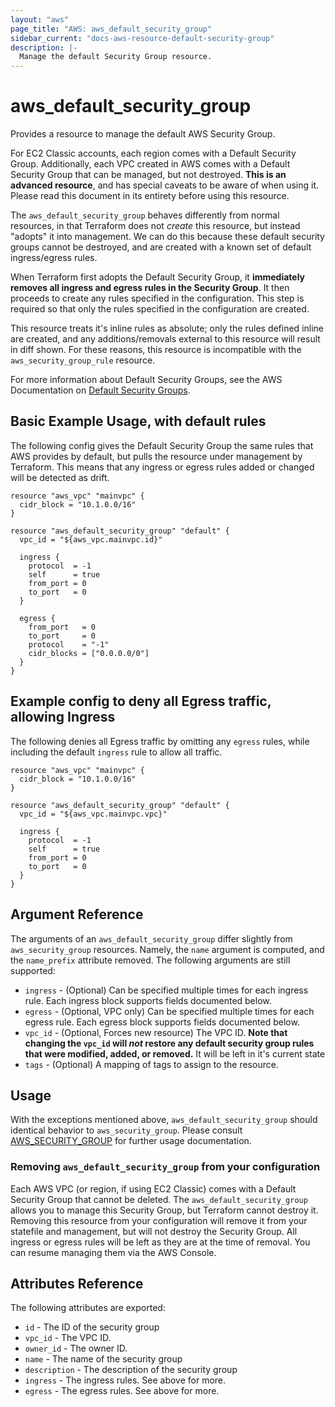 ```yaml
---
layout: "aws"
page_title: "AWS: aws_default_security_group"
sidebar_current: "docs-aws-resource-default-security-group"
description: |-
  Manage the default Security Group resource.
---
```


# aws\_default\_security\_group

Provides a resource to manage the default AWS Security Group.

For EC2 Classic accounts, each region comes with a Default Security Group.
Additionally, each VPC created in AWS comes with a Default Security Group that can be managed, but not
destroyed. **This is an advanced resource**, and has special caveats to be aware
of when using it. Please read this document in its entirety before using this
resource.

The `aws_default_security_group` behaves differently from normal resources, in that
Terraform does not _create_ this resource, but instead "adopts" it
into management. We can do this because these default security groups cannot be 
destroyed, and are created with a known set of default ingress/egress rules. 

When Terraform first adopts the Default Security Group, it **immediately removes all
ingress and egress rules in the Security Group**. It then proceeds to create any rules specified in the 
configuration. This step is required so that only the rules specified in the 
configuration are created.

This resource treats it's inline rules as absolute; only the rules defined
inline are created, and any additions/removals external to this resource will
result in diff shown. For these reasons, this resource is incompatible with the 
`aws_security_group_rule` resource.

For more information about Default Security Groups, see the AWS Documentation on 
[Default Security Groups][aws-default-security-groups].

## Basic Example Usage, with default rules

The following config gives the Default Security Group the same rules that AWS 
provides by default, but pulls the resource under management by Terraform. This means that 
any ingress or egress rules added or changed will be detected as drift.

```
resource "aws_vpc" "mainvpc" {
  cidr_block = "10.1.0.0/16"
}

resource "aws_default_security_group" "default" {
  vpc_id = "${aws_vpc.mainvpc.id}"

  ingress {
    protocol  = -1
    self      = true
    from_port = 0
    to_port   = 0
  }

  egress {
    from_port   = 0
    to_port     = 0
    protocol    = "-1"
    cidr_blocks = ["0.0.0.0/0"]
  }
}
```

## Example config to deny all Egress traffic, allowing Ingress

The following denies all Egress traffic by omitting any `egress` rules, while
including the default `ingress` rule to allow all traffic.

```
resource "aws_vpc" "mainvpc" {
  cidr_block = "10.1.0.0/16"
}

resource "aws_default_security_group" "default" {
  vpc_id = "${aws_vpc.mainvpc.vpc}"

  ingress {
    protocol  = -1
    self      = true
    from_port = 0
    to_port   = 0
  }
}
```

## Argument Reference

The arguments of an `aws_default_security_group` differ slightly from `aws_security_group` 
resources. Namely, the `name` argument is computed, and the `name_prefix` attribute
removed. The following arguments are still supported: 

* `ingress` - (Optional) Can be specified multiple times for each
   ingress rule. Each ingress block supports fields documented below.
* `egress` - (Optional, VPC only) Can be specified multiple times for each
      egress rule. Each egress block supports fields documented below.
* `vpc_id` - (Optional, Forces new resource) The VPC ID. **Note that changing
the `vpc_id` will _not_ restore any default security group rules that were
modified, added, or removed.** It will be left in it's current state
* `tags` - (Optional) A mapping of tags to assign to the resource.


## Usage

With the exceptions mentioned above, `aws_default_security_group` should
identical behavior to `aws_security_group`. Please consult [AWS_SECURITY_GROUP](/docs/providers/aws/r/security_group.html)
for further usage documentation.

### Removing `aws_default_security_group` from your configuration

Each AWS VPC (or region, if using EC2 Classic) comes with a Default Security 
Group that cannot be deleted. The `aws_default_security_group` allows you to 
manage this Security Group, but Terraform cannot destroy it. Removing this resource 
from your configuration will remove it from your statefile and management, but 
will not destroy the Security Group. All ingress or egress rules will be left as 
they are at the time of removal. You can resume managing them via the AWS Console.

## Attributes Reference

The following attributes are exported:

* `id` - The ID of the security group
* `vpc_id` - The VPC ID.
* `owner_id` - The owner ID.
* `name` - The name of the security group
* `description` - The description of the security group
* `ingress` - The ingress rules. See above for more.
* `egress` - The egress rules. See above for more.

[aws-default-security-groups]: http://docs.aws.amazon.com/AWSEC2/latest/UserGuide/using-network-security.html#default-security-group

